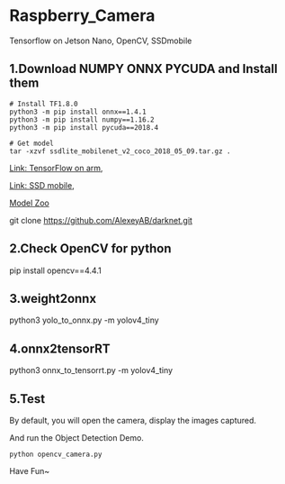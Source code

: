 # Raspberry_Camera
Tensorflow on Jetson Nano, OpenCV, SSDmobile

## 1.Download NUMPY ONNX PYCUDA and Install them
<pre><code># Install TF1.8.0
python3 -m pip install onnx==1.4.1
python3 -m pip install numpy==1.16.2
python3 -m pip install pycuda==2018.4

# Get model
tar -xzvf ssdlite_mobilenet_v2_coco_2018_05_09.tar.gz .
</code></pre>
[Link: TensorFlow on arm](https://github.com/lhelontra/tensorflow-on-arm/releases),

[Link: SSD mobile](http://download.tensorflow.org/models/object_detection/ssdlite_mobilenet_v2_coco_2018_05_09.tar.gz),

[Model Zoo](https://github.com/tensorflow/models/blob/master/research/object_detection/g3doc/detection_model_zoo.md)

git clone https://github.com/AlexeyAB/darknet.git


## 2.Check OpenCV for python
<p>pip install opencv==4.4.1
</p>

## 3.weight2onnx
python3 yolo_to_onnx.py -m yolov4_tiny

## 4.onnx2tensorRT
python3 onnx_to_tensorrt.py -m yolov4_tiny

## 5.Test
By default, you will open the camera, display the images captured.

And run the Object Detection Demo.
<pre><code>python opencv_camera.py</code></pre>

Have Fun~
